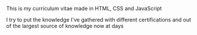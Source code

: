 This is my curriculum vitae made in HTML, CSS and JavaScript

I try to put the knowledge I've gathered with different certifications and out of the largest source of knowledge now at days
